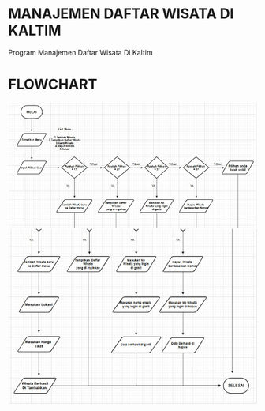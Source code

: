 # MANAJEMEN DAFTAR WISATA DI KALTIM
Program Manajemen Daftar Wisata Di Kaltim

# FLOWCHART
![alt text](https://github.com/ahmadahdasuki-pixel/Manajemen-Daftar-Wisata-Di-Kaltim/blob/main/Flowchart/Flowchart%20Minpro%201%20page%201.jpeg?raw=true)
 ![alt text](https://github.com/ahmadahdasuki-pixel/Manajemen-Daftar-Wisata-Di-Kaltim/blob/main/Flowchart/Flowchart%20Minpro%202%20page%202.jpeg?raw=true)
